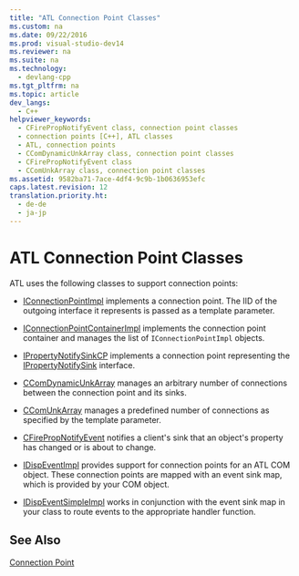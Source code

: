 ```yaml
---
title: "ATL Connection Point Classes"
ms.custom: na
ms.date: 09/22/2016
ms.prod: visual-studio-dev14
ms.reviewer: na
ms.suite: na
ms.technology: 
  - devlang-cpp
ms.tgt_pltfrm: na
ms.topic: article
dev_langs: 
  - C++
helpviewer_keywords: 
  - CFirePropNotifyEvent class, connection point classes
  - connection points [C++], ATL classes
  - ATL, connection points
  - CComDynamicUnkArray class, connection point classes
  - CFirePropNotifyEvent class
  - CComUnkArray class, connection point classes
ms.assetid: 9582ba71-7ace-4df4-9c9b-1b0636953efc
caps.latest.revision: 12
translation.priority.ht: 
  - de-de
  - ja-jp
---
```

# ATL Connection Point Classes
ATL uses the following classes to support connection points:  
  
-   [IConnectionPointImpl](../vs140/iconnectionpointimpl-class.md) implements a connection point. The IID of the outgoing interface it represents is passed as a template parameter.  
  
-   [IConnectionPointContainerImpl](../vs140/iconnectionpointcontainerimpl-class.md) implements the connection point container and manages the list of `IConnectionPointImpl` objects.  
  
-   [IPropertyNotifySinkCP](../vs140/ipropertynotifysinkcp-class.md) implements a connection point representing the [IPropertyNotifySink](http://msdn.microsoft.com/library/windows/desktop/ms692638) interface.  
  
-   [CComDynamicUnkArray](../vs140/ccomdynamicunkarray-class.md) manages an arbitrary number of connections between the connection point and its sinks.  
  
-   [CComUnkArray](../vs140/ccomunkarray-class.md) manages a predefined number of connections as specified by the template parameter.  
  
-   [CFirePropNotifyEvent](../vs140/cfirepropnotifyevent-class.md) notifies a client's sink that an object's property has changed or is about to change.  
  
-   [IDispEventImpl](../vs140/idispeventimpl-class.md) provides support for connection points for an ATL COM object. These connection points are mapped with an event sink map, which is provided by your COM object.  
  
-   [IDispEventSimpleImpl](../vs140/idispeventsimpleimpl-class.md) works in conjunction with the event sink map in your class to route events to the appropriate handler function.  
  
## See Also  
 [Connection Point](../vs140/atl-connection-points.md)
